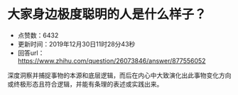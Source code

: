 # 大家身边极度聪明的人是什么样子？
- 点赞数：6432
- 更新时间：2019年12月30日11时28分43秒
- 回答url：https://www.zhihu.com/question/26073846/answer/877556052
<body>
 <p data-pid="4uHyXuB0">深度洞察并捕捉事物的本源和底层逻辑，而后在内心中大致演化出此事物变化方向或终极形态且符合逻辑，并能有条理的表述或实践出来。</p>
</body>